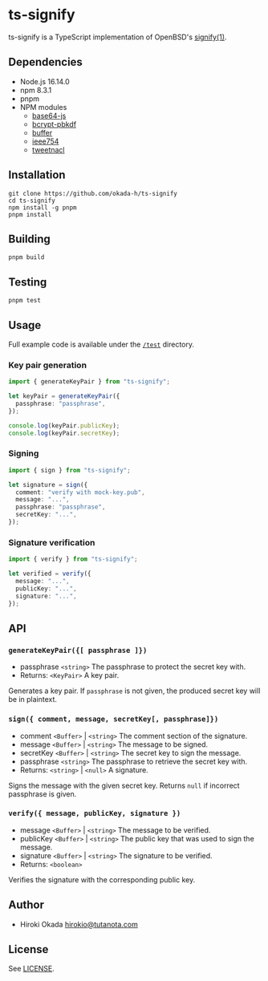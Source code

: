 # ts-signify

ts-signify is a TypeScript implementation of OpenBSD's
[signify(1)](https://man.openbsd.org/signify).

## Dependencies

- Node.js 16.14.0
- npm 8.3.1
- pnpm
- NPM modules
  - [base64-js](https://www.npmjs.com/package/base64-js)
  - [bcrypt-pbkdf](https://www.npmjs.com/package/bcrypt-pbkdf)
  - [buffer](https://www.npmjs.com/package/buffer)
  - [ieee754](https://www.npmjs.com/package/ieee754)
  - [tweetnacl](https://www.npmjs.com/package/tweetnacl)

## Installation

    git clone https://github.com/okada-h/ts-signify
    cd ts-signify
    npm install -g pnpm
    pnpm install

## Building

    pnpm build

## Testing

    pnpm test

## Usage

Full example code is available under the [`/test`](/test) directory.

### Key pair generation

```ts
import { generateKeyPair } from "ts-signify";

let keyPair = generateKeyPair({
  passphrase: "passphrase",
});

console.log(keyPair.publicKey);
console.log(keyPair.secretKey);
```

### Signing

```ts
import { sign } from "ts-signify";

let signature = sign({
  comment: "verify with mock-key.pub",
  message: "...",
  passphrase: "passphrase",
  secretKey: "...",
});
```

### Signature verification

```ts
import { verify } from "ts-signify";

let verified = verify({
  message: "...",
  publicKey: "...",
  signature: "...",
});
```

## API

### `generateKeyPair({[ passphrase ]})`

- passphrase `<string>` The passphrase to protect the secret key with.
- Returns: `<KeyPair>` A key pair.

Generates a key pair. If `passphrase` is not given, the produced secret key will
be in plaintext.

### `sign({ comment, message, secretKey[, passphrase]})`

- comment `<Buffer>` | `<string>` The comment section of the signature.
- message `<Buffer>` | `<string>` The message to be signed.
- secretKey `<Buffer>` | `<string>` The secret key to sign the message.
- passphrase `<string>` The passphrase to retrieve the secret key with.
- Returns: `<string>` | `<null>` A signature.

Signs the message with the given secret key. Returns `null` if incorrect
passphrase is given.

### `verify({ message, publicKey, signature })`

- message `<Buffer>` | `<string>` The message to be verified.
- publicKey `<Buffer>` | `<string>` The public key that was used to sign the
  message.
- signature `<Buffer>` | `<string>` The signature to be verified.
- Returns: `<boolean>`

Verifies the signature with the corresponding public key.

## Author

- Hiroki Okada <hirokio@tutanota.com>

## License

See [LICENSE](LICENSE).
